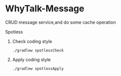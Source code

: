 # WhyTalk-Message
CRUD message service,and do some cache operation

Spotless

1. Check coding style
	```shell
	./gradlew spotlessCheck
	```
2. Apply coding style
	```shell
	./gradlew spotlessApply
	```
